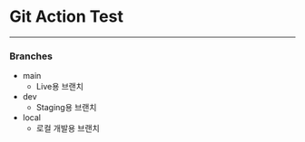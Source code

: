 # Git Action Test

---

### Branches
- main
  - Live용 브랜치
- dev
  - Staging용 브랜치
- local
  - 로컬 개발용 브랜치


